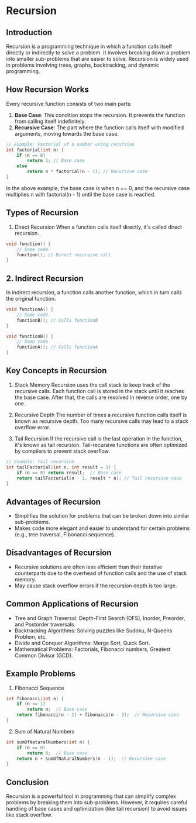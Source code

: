 # Recursion

## Introduction
Recursion is a programming technique in which a function calls itself directly or indirectly to solve a problem. It involves breaking down a problem into smaller sub-problems that are easier to solve. Recursion is widely used in problems involving trees, graphs, backtracking, and dynamic programming.

## How Recursion Works
Every recursive function consists of two main parts:
1. **Base Case**: This condition stops the recursion. It prevents the function from calling itself indefinitely.
2. **Recursive Case**: The part where the function calls itself with modified arguments, moving towards the base case.

```cpp
// Example: Factorial of a number using recursion
int factorial(int n) {
    if (n == 0) 
        return 1; // Base case
    else 
        return n * factorial(n - 1); // Recursive case
}
```
In the above example, the base case is when n == 0, and the recursive case multiplies n with factorial(n - 1) until the base case is reached.

## Types of Recursion
1. Direct Recursion
When a function calls itself directly, it's called direct recursion.
```cpp
void function() {
    // Some code
    function(); // Direct recursive call
}
```

## 2. Indirect Recursion
In indirect recursion, a function calls another function, which in turn calls the original function.
```cpp
void functionA() {
    // Some code
    functionB(); // Calls functionB
}

void functionB() {
    // Some code
    functionA(); // Calls functionA
}
```

## Key Concepts in Recursion
1. Stack Memory
Recursion uses the call stack to keep track of the recursive calls. Each function call is stored in the stack until it reaches the base case. After that, the calls are resolved in reverse order, one by one.

2. Recursive Depth
The number of times a recursive function calls itself is known as recursive depth. Too many recursive calls may lead to a stack overflow error.

3. Tail Recursion
If the recursive call is the last operation in the function, it's known as tail recursion. Tail-recursive functions are often optimized by compilers to prevent stack overflow.
```cpp
// Example: Tail recursion
int tailFactorial(int n, int result = 1) {
    if (n == 0) return result;  // Base case
    return tailFactorial(n - 1, result * n); // Tail recursive case
}
```

## Advantages of Recursion
- Simplifies the solution for problems that can be broken down into similar sub-problems.
- Makes code more elegant and easier to understand for certain problems (e.g., tree traversal, Fibonacci sequence).

## Disadvantages of Recursion
- Recursive solutions are often less efficient than their iterative counterparts due to the overhead of function calls and the use of stack memory.
- May cause stack overflow errors if the recursion depth is too large.

## Common Applications of Recursion
- Tree and Graph Traversal: Depth-First Search (DFS), Inorder, Preorder, and Postorder traversals.
- Backtracking Algorithms: Solving puzzles like Sudoku, N-Queens Problem, etc.
- Divide and Conquer Algorithms: Merge Sort, Quick Sort.
- Mathematical Problems: Factorials, Fibonacci numbers, Greatest Common Divisor (GCD).

## Example Problems
1. Fibonacci Sequence
```cpp
int fibonacci(int n) {
    if (n <= 1) 
        return n;  // Base case
    return fibonacci(n - 1) + fibonacci(n - 2);  // Recursive case
}
```

2. Sum of Natural Numbers
```cpp
int sumOfNaturalNumbers(int n) {
    if (n == 0)
        return 0;  // Base case
    return n + sumOfNaturalNumbers(n - 1);  // Recursive case
}
```

## Conclusion
Recursion is a powerful tool in programming that can simplify complex problems by breaking them into sub-problems. However, it requires careful handling of base cases and optimization (like tail recursion) to avoid issues like stack overflow.

